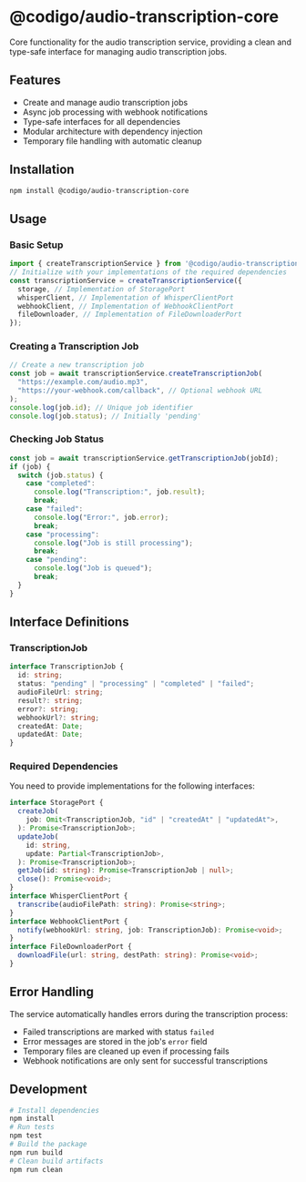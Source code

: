 # @codigo/audio-transcription-core

Core functionality for the audio transcription service, providing a clean and type-safe interface for managing audio transcription jobs.

## Features

- Create and manage audio transcription jobs
- Async job processing with webhook notifications
- Type-safe interfaces for all dependencies
- Modular architecture with dependency injection
- Temporary file handling with automatic cleanup

## Installation

```bash
npm install @codigo/audio-transcription-core
```

## Usage

### Basic Setup

```typescript
import { createTranscriptionService } from '@codigo/audio-transcription-core';
// Initialize with your implementations of the required dependencies
const transcriptionService = createTranscriptionService({
  storage, // Implementation of StoragePort
  whisperClient, // Implementation of WhisperClientPort
  webhookClient, // Implementation of WebhookClientPort
  fileDownloader, // Implementation of FileDownloaderPort
});
```

### Creating a Transcription Job

```typescript
// Create a new transcription job
const job = await transcriptionService.createTranscriptionJob(
  "https://example.com/audio.mp3",
  "https://your-webhook.com/callback", // Optional webhook URL
);
console.log(job.id); // Unique job identifier
console.log(job.status); // Initially 'pending'
```

### Checking Job Status

```typescript
const job = await transcriptionService.getTranscriptionJob(jobId);
if (job) {
  switch (job.status) {
    case "completed":
      console.log("Transcription:", job.result);
      break;
    case "failed":
      console.log("Error:", job.error);
      break;
    case "processing":
      console.log("Job is still processing");
      break;
    case "pending":
      console.log("Job is queued");
      break;
  }
}
```

## Interface Definitions

### TranscriptionJob

```typescript
interface TranscriptionJob {
  id: string;
  status: "pending" | "processing" | "completed" | "failed";
  audioFileUrl: string;
  result?: string;
  error?: string;
  webhookUrl?: string;
  createdAt: Date;
  updatedAt: Date;
}
```

### Required Dependencies

You need to provide implementations for the following interfaces:

```typescript
interface StoragePort {
  createJob(
    job: Omit<TranscriptionJob, "id" | "createdAt" | "updatedAt">,
  ): Promise<TranscriptionJob>;
  updateJob(
    id: string,
    update: Partial<TranscriptionJob>,
  ): Promise<TranscriptionJob>;
  getJob(id: string): Promise<TranscriptionJob | null>;
  close(): Promise<void>;
}
interface WhisperClientPort {
  transcribe(audioFilePath: string): Promise<string>;
}
interface WebhookClientPort {
  notify(webhookUrl: string, job: TranscriptionJob): Promise<void>;
}
interface FileDownloaderPort {
  downloadFile(url: string, destPath: string): Promise<void>;
}
```

## Error Handling

The service automatically handles errors during the transcription process:

- Failed transcriptions are marked with status `failed`
- Error messages are stored in the job's `error` field
- Temporary files are cleaned up even if processing fails
- Webhook notifications are only sent for successful transcriptions

## Development

```bash
# Install dependencies
npm install
# Run tests
npm test
# Build the package
npm run build
# Clean build artifacts
npm run clean
```
